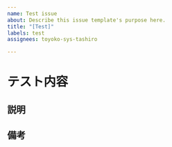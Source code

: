 ```yaml
---
name: Test issue
about: Describe this issue template's purpose here.
title: "[Test]"
labels: test
assignees: toyoko-sys-tashiro

---
```


# テスト内容



## 説明



## 備考
